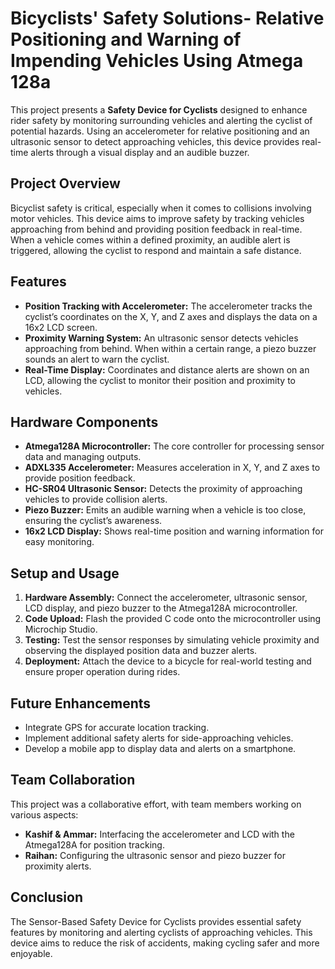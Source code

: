 # Bicyclists' Safety Solutions- Relative Positioning and Warning of Impending Vehicles Using Atmega 128a

This project presents a **Safety Device for Cyclists** designed to enhance rider safety by monitoring surrounding vehicles and alerting the cyclist of potential hazards. Using an accelerometer for relative positioning and an ultrasonic sensor to detect approaching vehicles, this device provides real-time alerts through a visual display and an audible buzzer.

## Project Overview

Bicyclist safety is critical, especially when it comes to collisions involving motor vehicles. This device aims to improve safety by tracking vehicles approaching from behind and providing position feedback in real-time. When a vehicle comes within a defined proximity, an audible alert is triggered, allowing the cyclist to respond and maintain a safe distance.

## Features

- **Position Tracking with Accelerometer:** The accelerometer tracks the cyclist’s coordinates on the X, Y, and Z axes and displays the data on a 16x2 LCD screen.
- **Proximity Warning System:** An ultrasonic sensor detects vehicles approaching from behind. When within a certain range, a piezo buzzer sounds an alert to warn the cyclist.
- **Real-Time Display:** Coordinates and distance alerts are shown on an LCD, allowing the cyclist to monitor their position and proximity to vehicles.

## Hardware Components

- **Atmega128A Microcontroller:** The core controller for processing sensor data and managing outputs.
- **ADXL335 Accelerometer:** Measures acceleration in X, Y, and Z axes to provide position feedback.
- **HC-SR04 Ultrasonic Sensor:** Detects the proximity of approaching vehicles to provide collision alerts.
- **Piezo Buzzer:** Emits an audible warning when a vehicle is too close, ensuring the cyclist’s awareness.
- **16x2 LCD Display:** Shows real-time position and warning information for easy monitoring.

## Setup and Usage

1. **Hardware Assembly:** Connect the accelerometer, ultrasonic sensor, LCD display, and piezo buzzer to the Atmega128A microcontroller.
2. **Code Upload:** Flash the provided C code onto the microcontroller using Microchip Studio.
3. **Testing:** Test the sensor responses by simulating vehicle proximity and observing the displayed position data and buzzer alerts.
4. **Deployment:** Attach the device to a bicycle for real-world testing and ensure proper operation during rides.

## Future Enhancements

- Integrate GPS for accurate location tracking.
- Implement additional safety alerts for side-approaching vehicles.
- Develop a mobile app to display data and alerts on a smartphone.

## Team Collaboration

This project was a collaborative effort, with team members working on various aspects:
- **Kashif & Ammar:** Interfacing the accelerometer and LCD with the Atmega128A for position tracking.
- **Raihan:** Configuring the ultrasonic sensor and piezo buzzer for proximity alerts.

## Conclusion

The Sensor-Based Safety Device for Cyclists provides essential safety features by monitoring and alerting cyclists of approaching vehicles. This device aims to reduce the risk of accidents, making cycling safer and more enjoyable.
